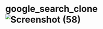 # google_search_clone![Screenshot (58)](https://github.com/ssakibs04/google_search_clone/assets/75657248/8173ef9a-d8db-4da2-8199-5d7303f584a2)
